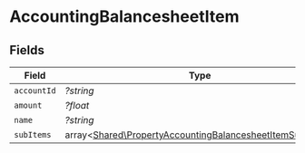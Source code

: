 # AccountingBalancesheetItem


## Fields

| Field                                                                                                                         | Type                                                                                                                          | Required                                                                                                                      | Description                                                                                                                   |
| ----------------------------------------------------------------------------------------------------------------------------- | ----------------------------------------------------------------------------------------------------------------------------- | ----------------------------------------------------------------------------------------------------------------------------- | ----------------------------------------------------------------------------------------------------------------------------- |
| `accountId`                                                                                                                   | *?string*                                                                                                                     | :heavy_minus_sign:                                                                                                            | N/A                                                                                                                           |
| `amount`                                                                                                                      | *?float*                                                                                                                      | :heavy_minus_sign:                                                                                                            | N/A                                                                                                                           |
| `name`                                                                                                                        | *?string*                                                                                                                     | :heavy_minus_sign:                                                                                                            | N/A                                                                                                                           |
| `subItems`                                                                                                                    | array<[Shared\PropertyAccountingBalancesheetItemSubItems](../../Models/Shared/PropertyAccountingBalancesheetItemSubItems.md)> | :heavy_minus_sign:                                                                                                            | N/A                                                                                                                           |